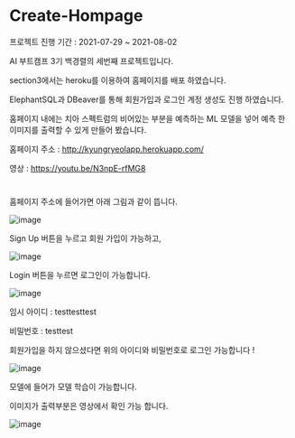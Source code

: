 # Create-Hompage

프로젝트 진행 기간 : 2021-07-29 ~ 2021-08-02

AI 부트캠프 3기 백경렬의 세번째 프로젝트입니다.

section3에서는 heroku를 이용하여 홈페이지를 배포 하였습니다.

ElephantSQL과 DBeaver를 통해 회원가입과 로그인 계정 생성도 진행 하였습니다.

홈페이지 내에는 치아 스펙트럼의 비어있는 부분을 예측하는 ML 모델을 넣어 예측 한 이미지를 출력할 수 있게 만들어 봤습니다.

홈페이지 주소 : http://kyungryeolapp.herokuapp.com/

영상 : https://youtu.be/N3npE-rfMG8
#
홈페이지 주소에 들어가면 아래 그림과 같이 뜹니다.

![image](https://user-images.githubusercontent.com/40240766/166126880-9d875a2d-58dc-49ca-a70e-c7d19a250db1.png)

Sign Up 버튼을 누르고 회원 가입이 가능하고,

![image](https://user-images.githubusercontent.com/40240766/166126915-ee786d53-6fcf-4df3-b05d-0a2881ee5f32.png)

Login 버튼을 누르면 로그인이 가능합니다.

![image](https://user-images.githubusercontent.com/40240766/166126940-1dc2f3c1-4564-4dd5-a6f8-0391aa1b2c3a.png)

임시 아이디 : testtesttest

비밀번호 : testtest

회원가입을 하지 않으셨다면 위의 아이디와 비밀번호로 로그인 가능합니다 !

![image](https://user-images.githubusercontent.com/40240766/166126977-95012cdb-2eff-4731-9028-b1dfa2a6a3a7.png)

모델에 들어가 모델 학습이 가능합니다.

이미지가 출력부분은 영상에서 확인 가능 합니다.

![image](https://user-images.githubusercontent.com/40240766/166135122-e619231f-f1cc-4268-93db-974f62cbfdac.png)
